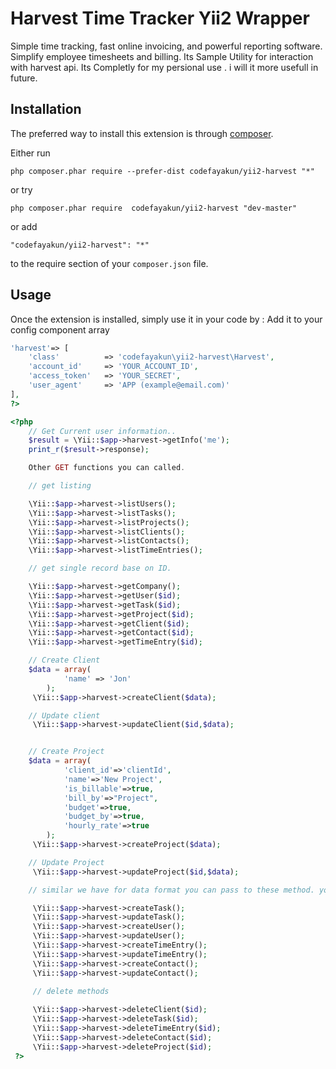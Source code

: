 Harvest Time Tracker Yii2 Wrapper
====================
Simple time tracking, fast online invoicing, and powerful reporting software. Simplify employee timesheets and billing.
Its Sample Utility for interaction with harvest api.
Its Completly for my persional use . i will it more usefull in future.

Installation
------------

The preferred way to install this extension is through [composer](http://getcomposer.org/download/).

Either run

```
php composer.phar require --prefer-dist codefayakun/yii2-harvest "*"
```
or try 
```
php composer.phar require  codefayakun/yii2-harvest "dev-master"
```
or add

```
"codefayakun/yii2-harvest": "*"
```

to the require section of your `composer.json` file.


Usage
-----

Once the extension is installed, simply use it in your code by  :
Add it to your config component array 
```php
'harvest'=> [
    'class'          => 'codefayakun\yii2-harvest\Harvest',
    'account_id'     => 'YOUR_ACCOUNT_ID',
    'access_token'   => 'YOUR_SECRET',
    'user_agent'     => 'APP (example@email.com)'
],
?>
```

```php
<?php 
    // Get Current user information..
    $result = \Yii::$app->harvest->getInfo('me');
    print_r($result->response);

    Other GET functions you can called.

    // get listing

    \Yii::$app->harvest->listUsers();
    \Yii::$app->harvest->listTasks();
    \Yii::$app->harvest->listProjects();
    \Yii::$app->harvest->listClients();
    \Yii::$app->harvest->listContacts();
    \Yii::$app->harvest->listTimeEntries();

    // get single record base on ID.

    \Yii::$app->harvest->getCompany();
    \Yii::$app->harvest->getUser($id);
    \Yii::$app->harvest->getTask($id);
    \Yii::$app->harvest->getProject($id);
    \Yii::$app->harvest->getClient($id);
    \Yii::$app->harvest->getContact($id);
    \Yii::$app->harvest->getTimeEntry($id);

    // Create Client 
    $data = array(
            'name' => 'Jon'
        );
     \Yii::$app->harvest->createClient($data);

    // Update client
     \Yii::$app->harvest->updateClient($id,$data);


    // Create Project 
    $data = array(
            'client_id'=>'clientId',
            'name'=>'New Project',
            'is_billable'=>true,
            'bill_by'=>"Project",
            'budget'=>true,
            'budget_by'=>true,
            'hourly_rate'=>true
        );
     \Yii::$app->harvest->createProject($data);

    // Update Project
     \Yii::$app->harvest->updateProject($id,$data);

    // similar we have for data format you can pass to these method. you can visit official site. 

     \Yii::$app->harvest->createTask();
     \Yii::$app->harvest->updateTask();
     \Yii::$app->harvest->createUser();
     \Yii::$app->harvest->updateUser();
     \Yii::$app->harvest->createTimeEntry();
     \Yii::$app->harvest->updateTimeEntry();
     \Yii::$app->harvest->createContact();
     \Yii::$app->harvest->updateContact();

     // delete methods
     
     \Yii::$app->harvest->deleteClient($id);
     \Yii::$app->harvest->deleteTask($id);
     \Yii::$app->harvest->deleteTimeEntry($id);
     \Yii::$app->harvest->deleteContact($id);
     \Yii::$app->harvest->deleteProject($id);
 ?>
 ```